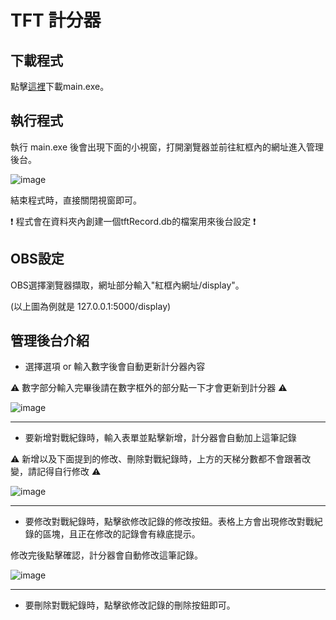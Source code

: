 # TFT 計分器

## 下載程式

點擊[這裡](https://github.com/sstom0929/TFT_Record/releases)下載main.exe。

## 執行程式

執行 main.exe 後會出現下面的小視窗，打開瀏覽器並前往紅框內的網址進入管理後台。

![image](https://user-images.githubusercontent.com/72125776/199488842-a0a58f5a-dbec-4983-8151-2ba394b7eb47.png)

結束程式時，直接關閉視窗即可。

:exclamation: 程式會在資料夾內創建一個tftRecord.db的檔案用來後台設定 :exclamation:

## OBS設定

OBS選擇瀏覽器擷取，網址部分輸入"紅框內網址/display"。

(以上圖為例就是 127.0.0.1:5000/display)


## 管理後台介紹

- 選擇選項 or 輸入數字後會自動更新計分器內容

:warning: 數字部分輸入完畢後請在數字框外的部分點一下才會更新到計分器 :warning:

![image](https://user-images.githubusercontent.com/72125776/199490413-78140cd5-aff1-4e4e-bc2a-b3bf435ec7f0.png)

---

- 要新增對戰紀錄時，輸入表單並點擊新增，計分器會自動加上這筆記錄

:warning: 新增以及下面提到的修改、刪除對戰紀錄時，上方的天梯分數都不會跟著改變，請記得自行修改 :warning:

![image](https://user-images.githubusercontent.com/72125776/199492641-36307a94-42dc-4d72-bd5f-64476fab7011.png)

---

- 要修改對戰紀錄時，點擊欲修改記錄的修改按鈕。表格上方會出現修改對戰紀錄的區塊，且正在修改的記錄會有綠底提示。

修改完後點擊確認，計分器會自動修改這筆記錄。

![image](https://user-images.githubusercontent.com/72125776/199493639-982fff49-6d39-489b-a1c6-95614f9c4386.png)

---

- 要刪除對戰紀錄時，點擊欲修改記錄的刪除按鈕即可。



